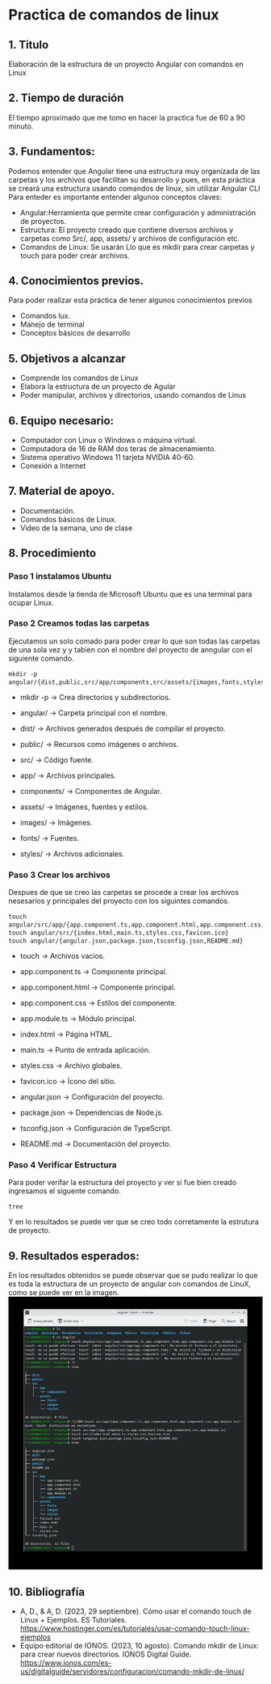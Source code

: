 # Practica de comandos de linux
## 1. Titulo
Elaboración de la estructura  de un proyecto Angular con comandos en Linux
## 2. Tiempo de duración
El tiempo aproximado que me tomo en hacer la practica fue de 60 a 90 minuto.
## 3. Fundamentos:
Podemos entender que Angular tiene una estructura muy organizada de las carpetas y los archivos que facilitan su desarrollo y pues, en esta práctica se creará una estructura usando comandos de linux, sin utilizar Angular CLI
Para enteder es importante entender algunos conceptos claves:
- Angular:Herramienta que permite crear configuración y administración de proyectos.
- Estructura: El proyecto creado que contiene diversos archivos y carpetas como Src/, app, assets/ y archivos de configuración etc.
- Comandos de Linux: Se usarán Llo que es mkdir para crear carpetas y touch para poder crear archivos.


## 4. Conocimientos previos.
   
Para poder realizar esta práctica de tener algunos conocimientos previos
- Comandos lux.
- Manejo de terminal
- Conceptos básicos de desarrollo

## 5. Objetivos a alcanzar
   
- Comprende los comandos de Linux 
- Elabora la estructura de un proyecto de Agular
- Poder manipular, archivos y directorios, usando comandos de Linus
  
## 6. Equipo necesario:
  
- Computador con Linux o Windows o máquina virtual.
- Computadora de 16 de RAM dos teras de almacenamiento.
- Sistema operativo Windows 11 tarjeta NVIDIA 40-60.
- Conexión a Internet

## 7. Material de apoyo.
   
- Documentación.
- Comandos básicos de Linux.
- Video de la semana, uno de clase
  
## 8. Procedimiento
### Paso 1 instalamos Ubuntu
Instalamos desde la tienda de Microsoft Ubuntu que es una terminal para ocupar Linux.
### Paso 2 Creamos todas las carpetas 
 Ejecutamos un solo comado para poder crear lo que son todas las carpetas de una sola vez y y tabien con el  nombre del proyecto de anngular con el siguiente comando.
 ```
 mkdir -p angular/{dist,public,src/app/components,src/assets/{images,fonts,styles}}
 ```
 - mkdir -p → Crea directorios y subdirectorios.

- angular/ → Carpeta principal con el nombre.

- dist/ → Archivos generados después de compilar el proyecto.

- public/ → Recursos como imágenes o archivos.

- src/ → Código fuente.

- app/ → Archivos principales.

- components/ → Componentes de Angular.

- assets/ → Imágenes, fuentes y estilos.

- images/ → Imágenes.

- fonts/ → Fuentes.

- styles/ → Archivos adicionales.
### Paso 3 Crear los archivos
Despues de que se creo las carpetas se procede a crear los archivos nesesarios y principales del proyecto con los siguintes comandos.

```
touch angular/src/app/{app.component.ts,app.component.html,app.component.css,app.module.ts}
touch angular/src/{index.html,main.ts,styles.css,favicon.ico}
touch angular/{angular.json,package.json,tsconfig.json,README.md}

```
- touch → Archivos vacíos.

- app.component.ts → Componente principal.

- app.component.html → Componente principal.

- app.component.css → Estilos del componente.

- app.module.ts → Módulo principal.

- index.html → Página HTML.

- main.ts → Punto de entrada aplicación.

- styles.css → Archivo globales.

- favicon.ico → Ícono del sitio.

- angular.json → Configuración del proyecto.

- package.json → Dependencias de Node.js.

- tsconfig.json → Configuración de TypeScript.

- README.md → Documentación del proyecto.
### Paso  4 Verificar Estructura

Para poder verifar la estructura del proyecto y ver si fue bien creado ingresamos el siguente comando.
```
tree

```
Y en lo resultados se puede ver que se creo todo corretamente la estrutura de proyecto.


## 9. Resultados esperados:
    
En los resultados obtenidos se puede observar que se pudo realizar lo que es toda la estructura de un proyecto de angular con comandos de LinuX, como se puede ver en la imagen.
![Termina](./Imagenes/image.png)
## 10. Bibliografía
    
- A, D., & A, D. (2023, 29 septiembre). Cómo usar el comando touch de Linux + Ejemplos. ES Tutoriales. https://www.hostinger.com/es/tutoriales/usar-comando-touch-linux-ejemplos 
- Equipo editorial de IONOS. (2023, 10 agosto). Comando mkdir de Linux: para crear nuevos directorios. IONOS Digital Guide. https://www.ionos.com/es-us/digitalguide/servidores/configuracion/comando-mkdir-de-linux/